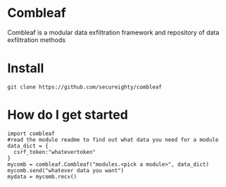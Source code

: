 # Combleaf
Combleaf is a modular data exfiltration framework and repository of data exfiltration methods

# Install
```git clone https://github.com/secureighty/combleaf```

# How do I get started
```
import combleaf
#read the module readme to find out what data you need for a module
data_dict = {
  csrf_token:"whatevertoken"
}
mycomb = combleaf.Combleaf("modules.<pick a module>", data_dict)
mycomb.send("whatever data you want")
mydata = mycomb.recv()
```

